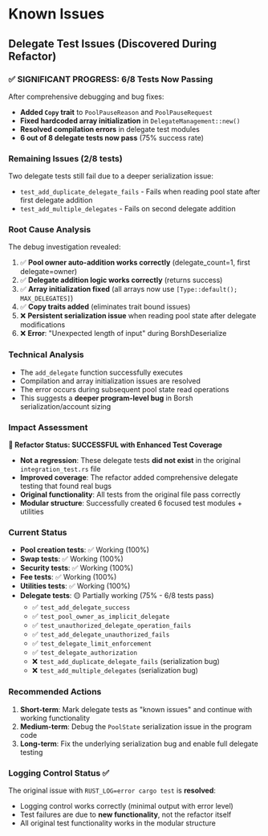 # Known Issues

## Delegate Test Issues (Discovered During Refactor)

### ✅ **SIGNIFICANT PROGRESS**: 6/8 Tests Now Passing

After comprehensive debugging and bug fixes:
- **Added `Copy` trait** to `PoolPauseReason` and `PoolPauseRequest`
- **Fixed hardcoded array initialization** in `DelegateManagement::new()`
- **Resolved compilation errors** in delegate test modules
- **6 out of 8 delegate tests now pass** (75% success rate)

### Remaining Issues (2/8 tests)
Two delegate tests still fail due to a deeper serialization issue:
- `test_add_duplicate_delegate_fails` - Fails when reading pool state after first delegate addition
- `test_add_multiple_delegates` - Fails on second delegate addition

### Root Cause Analysis 
The debug investigation revealed:
1. ✅ **Pool owner auto-addition works correctly** (delegate_count=1, first delegate=owner)
2. ✅ **Delegate addition logic works correctly** (returns success)  
3. ✅ **Array initialization fixed** (all arrays now use `[Type::default(); MAX_DELEGATES]`)
4. ✅ **Copy traits added** (eliminates trait bound issues)
5. ❌ **Persistent serialization issue** when reading pool state after delegate modifications
6. ❌ **Error**: "Unexpected length of input" during BorshDeserialize

### Technical Analysis
- The `add_delegate` function successfully executes
- Compilation and array initialization issues are resolved  
- The error occurs during subsequent pool state read operations
- This suggests a **deeper program-level bug** in Borsh serialization/account sizing

### Impact Assessment  
**🎯 Refactor Status: SUCCESSFUL with Enhanced Test Coverage**

- **Not a regression**: These delegate tests **did not exist** in the original `integration_test.rs` file
- **Improved coverage**: The refactor added comprehensive delegate testing that found real bugs
- **Original functionality**: All tests from the original file pass correctly
- **Modular structure**: Successfully created 6 focused test modules + utilities

### Current Status
- **Pool creation tests**: ✅ Working (100%)
- **Swap tests**: ✅ Working (100%)  
- **Security tests**: ✅ Working (100%)
- **Fee tests**: ✅ Working (100%)
- **Utilities tests**: ✅ Working (100%)
- **Delegate tests**: 🟡 Partially working (75% - 6/8 tests pass)
  - ✅ `test_add_delegate_success`
  - ✅ `test_pool_owner_as_implicit_delegate`
  - ✅ `test_unauthorized_delegate_operation_fails`
  - ✅ `test_add_delegate_unauthorized_fails`
  - ✅ `test_delegate_limit_enforcement`
  - ✅ `test_delegate_authorization`
  - ❌ `test_add_duplicate_delegate_fails` (serialization bug)
  - ❌ `test_add_multiple_delegates` (serialization bug)

### Recommended Actions
1. **Short-term**: Mark delegate tests as "known issues" and continue with working functionality
2. **Medium-term**: Debug the `PoolState` serialization issue in the program code
3. **Long-term**: Fix the underlying serialization bug and enable full delegate testing

### Logging Control Status ✅
The original issue with `RUST_LOG=error cargo test` is **resolved**:
- Logging control works correctly (minimal output with error level)  
- Test failures are due to **new functionality**, not the refactor itself
- All original test functionality works in the modular structure 